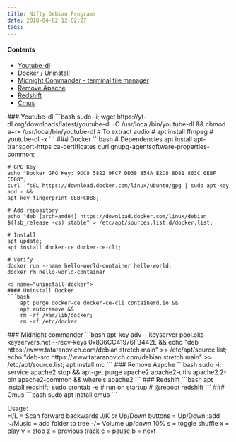 ```yaml
---
title: Nifty Debian Programs
date: 2018-04-02 12:02:27
tags: 
---
```


#### Contents

* [Youtube-dl](#youtube-dl)
* [Docker](#docker) / [Uninstall](#uninstall-docker)
* [Midnight Commander - terminal file manager](#midnight-commander)
* [Remove Apache](#remove-apache)
* [Redshift](#redshift)
* [Cmus](#cmus)

<a name="youtube-dl">
### Youtube-dl
```bash
    sudo -i;
    wget https://yt-dl.org/downloads/latest/youtube-dl -O /usr/local/bin/youtube-dl &&
    chmod a+rx /usr/local/bin/youtube-dl
    # To extract audio
    # apt install ffmpeg
    # youtube-dl -x <url for audio extraction>
```

<a name="docker">
### Docker
```bash
    # Dependencies
    apt install apt-transport-https ca-certificates curl gnupg-agentsoftware-properties-common;

    # GPG Key
    echo "Docker GPG Key: 9DC8 5822 9FC7 DD38 854A E2D8 8D81 803C 0EBF CD88";
    curl -fsSL https://download.docker.com/linux/ubuntu/gpg | sudo apt-key add - &&
    apt-key fingerprint 0EBFCD88;

    # Add repository
    echo "deb [arch=amd64] https://download.docker.com/linux/debian $(lsb_release -cs) stable" > /etc/apt/sources.list.d/docker.list;

    # Install
    apt update;
    apt install docker-ce docker-ce-cli;

    # Verify
    docker run --name hello-world-container hello-world;
    docker rm hello-world-container
```
<a name="uninstall-docker">
#### Uninstall Docker
```bash
    apt purge docker-ce docker-ce-cli containerd.io &&
    apt autoremove &&
    rm -rf /var/lib/docker;
    rm -rf /etc/docker
```

<a name="midnight-commander">
### Midnight commander
```bash
    apt-key adv --keyserver pool.sks-keyservers.net --recv-keys 0x836CC41976FB442E &&
    echo "deb https://www.tataranovich.com/debian stretch main" >> /etc/apt/source.list;
    echo "deb-src https://www.tataranovich.com/debian stretch main" >> /etc/apt/source.list;
    apt install mc
```
<a name="remove-apache">
### Remove Aapche
```bash
    sudo -i;
    service apache2 stop &&
    apt-get purge apache2 apache2-utils apache2.2-bin apache2-common &&
    whereis apache2
```
<a name="redshift">
### Redshift
```bash
    apt install redshift;
    sudo crontab -e 
    # run on startup
    # @reboot redshift
```
<a name="cmus">
### Cmus
```bash
    sudo apt install cmus
```

Usage:  
H/L = Scan forward backwards
J/K or Up/Down buttons = Up/Down
:add ~/Music = add folder to tree
-/=     Volume up/down 10%
s = toggle shuffle
x = play
v = stop
z = previous track
c  = pause
b = next